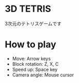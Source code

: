 # 3D TETRIS

3次元のテトリスゲームです

# How to play
- Move: Arrow keys
- Block rotation: Z, X, C
- Speed up: Space key
- Camera angle: Mouse cursor
